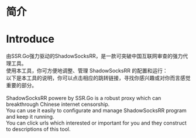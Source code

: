 # 简介
# Introduce
由SSR.Go强力驱动的ShadowSocksRR，是一款可突破中国互联网审查的强力代理工具。
<br />
使用本工具，你可方便地调整、管理 ShadowSocksRR 的配置和运行：
<br />
以下是本工具的说明，你可以点击相应的跳转链接，寻找你感兴趣或对你而言感觉重要的部分。
<br />
<br />
ShadowSocksRR powere by SSR.Go is a robust proxy which can breakthrough Chinese internet censorship.
<br />
You can use it easily to configurate and manage ShadowSocksRR program and keep it running. 
<br />
You can click urls which interested or important for you and they construct to descriptions of this tool.
<br />
<br />

